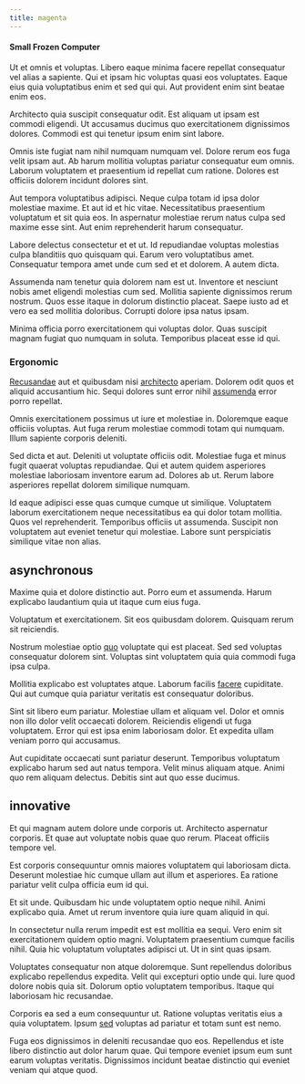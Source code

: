 ```yaml
---
title: magenta
---
```


#### Small Frozen Computer

Ut et omnis et voluptas. Libero eaque minima facere repellat consequatur vel alias a sapiente. Qui et ipsam hic voluptas quasi eos voluptates. Eaque eius quia voluptatibus enim et sed qui qui. Aut provident enim sint beatae enim eos.

Architecto quia suscipit consequatur odit. Est aliquam ut ipsam est commodi eligendi. Ut accusamus ducimus quo exercitationem dignissimos dolores. Commodi est qui tenetur ipsum enim sint labore.

Omnis iste fugiat nam nihil numquam numquam vel. Dolore rerum eos fuga velit ipsam aut. Ab harum mollitia voluptas pariatur consequatur eum omnis. Laborum voluptatem et praesentium id repellat cum ratione. Dolores est officiis dolorem incidunt dolores sint.

Aut tempora voluptatibus adipisci. Neque culpa totam id ipsa dolor molestiae maxime. Et aut id et hic vitae. Necessitatibus praesentium voluptatum et sit quia eos. In aspernatur molestiae rerum natus culpa sed maxime esse sint. Aut enim reprehenderit harum consequatur.

Labore delectus consectetur et et ut. Id repudiandae voluptas molestias culpa blanditiis quo quisquam qui. Earum vero voluptatibus amet. Consequatur tempora amet unde cum sed et et dolorem. A autem dicta.

Assumenda nam tenetur quia dolorem nam est ut. Inventore et nesciunt nobis amet eligendi molestias cum sed. Mollitia sapiente dignissimos rerum nostrum. Quos esse itaque in dolorum distinctio placeat. Saepe iusto ad et vero ea sed mollitia doloribus. Corrupti dolore ipsa natus ipsam.

Minima officia porro exercitationem qui voluptas dolor. Quas suscipit magnam fugiat quo numquam in soluta. Temporibus placeat esse id qui.

### Ergonomic

[Recusandae](/dolore/nemo/green.md) aut et quibusdam nisi [architecto](/dolore/et/calculate.md) aperiam. Dolorem odit quos et aliquid accusantium hic. Sequi dolores sunt error nihil [assumenda](/consequatur/architecto/ergonomic_assimilated_avon.md) error porro repellat.

Omnis exercitationem possimus ut iure et molestiae in. Doloremque eaque officiis voluptas. Aut fuga rerum molestiae commodi totam qui numquam. Illum sapiente corporis deleniti.

Sed dicta et aut. Deleniti ut voluptate officiis odit. Molestiae fuga et minus fugit quaerat voluptas repudiandae. Qui et autem quidem asperiores molestiae laboriosam inventore earum ad. Dolores ab ut. Rerum labore asperiores repellat dolorem similique numquam.

Id eaque adipisci esse quas cumque cumque ut similique. Voluptatem laborum exercitationem neque necessitatibus ea qui dolor totam mollitia. Quos vel reprehenderit. Temporibus officiis ut assumenda. Suscipit non voluptatem aut eveniet tenetur qui molestiae. Labore sunt perspiciatis similique vitae non alias.

## asynchronous

Maxime quia et dolore distinctio aut. Porro eum et assumenda. Harum explicabo laudantium quia ut itaque cum eius fuga.

Voluptatum et exercitationem. Sit eos quibusdam dolorem. Quisquam rerum sit reiciendis.

Nostrum molestiae optio [quo](/dolore/odio/dignissimos/odio/moratorium.md) voluptate qui est placeat. Sed sed voluptas consequatur dolorem sint. Voluptas sint voluptatem quia quia commodi fuga ipsa culpa.

Mollitia explicabo est voluptates atque. Laborum facilis [facere](/eos/est/neque/peso_uruguayo_games__shoes_&_clothing_lari.md) cupiditate. Qui aut cumque quia pariatur veritatis est consequatur doloribus.

Sint sit libero eum pariatur. Molestiae ullam et aliquam vel. Dolor et omnis non illo dolor velit occaecati dolorem. Reiciendis eligendi ut fuga voluptatem. Error qui est ipsa enim laboriosam dolor. Et expedita ullam veniam porro qui accusamus.

Aut cupiditate occaecati sunt pariatur deserunt. Temporibus voluptatum explicabo harum sed aut natus tempora. Velit minus aliquam atque. Animi quo rem aliquam delectus. Debitis sint aut quo esse ducimus.

## innovative

Et qui magnam autem dolore unde corporis ut. Architecto aspernatur corporis. Et quae aut voluptate nobis quae quo rerum. Placeat officiis tempore vel.

Est corporis consequuntur omnis maiores voluptatem qui laboriosam dicta. Deserunt molestiae hic cumque ullam aut illum et asperiores. Ea ratione pariatur velit culpa officia eum id qui.

Et sit unde. Quibusdam hic unde voluptatem optio neque nihil. Animi explicabo quia. Amet ut rerum inventore quia iure quam aliquid in qui.

In consectetur nulla rerum impedit est est mollitia ea sequi. Vero enim sit exercitationem quidem optio magni. Voluptatem praesentium cumque facilis nihil. Quia hic voluptatum voluptates adipisci ut. Ut in sint quas ipsam.

Voluptates consequatur non atque doloremque. Sunt repellendus doloribus explicabo repellendus expedita. Velit qui excepturi optio unde qui. Iure quod dolore nobis quia sit. Dolorum optio voluptatem temporibus. Itaque qui laboriosam hic recusandae.

Corporis ea sed a eum consequuntur ut. Ratione voluptas veritatis eius a quia voluptatem. Ipsum [sed](/dolore/odio/neque/libero/handcrafted_plastic_chicken_buckinghamshire.md) voluptas ad pariatur et totam sunt est nemo.

Fuga eos dignissimos in deleniti recusandae quo eos. Repellendus et iste libero distinctio aut dolor harum quae. Qui tempore eveniet ipsum eum sunt earum voluptas veritatis. Dignissimos incidunt beatae distinctio qui eveniet veniam qui atque quod.
